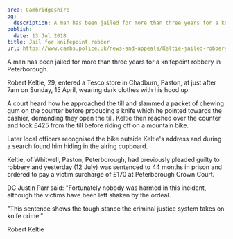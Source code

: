 ```yaml
area: Cambridgeshire
og:
  description: A man has been jailed for more than three years for a knifepoint robbery in Peterborough.
publish:
  date: 13 Jul 2018
title: Jail for knifepoint robber
url: https://www.cambs.police.uk/news-and-appeals/Keltie-jailed-robbery
```

A man has been jailed for more than three years for a knifepoint robbery in Peterborough.

 Robert Keltie, 29, entered a Tesco store in Chadburn, Paston, at just after 7am on Sunday, 15 April, wearing dark clothes with his hood up.

 A court heard how he approached the till and slammed a packet of chewing gum on the counter before producing a knife which he pointed towards the cashier, demanding they open the till. Keltie then reached over the counter and took £425 from the till before riding off on a mountain bike.

 Later local officers recognised the bike outside Keltie's address and during a search found him hiding in the airing cupboard.

 Keltie, of Whitwell, Paston, Peterborough, had previously pleaded guilty to robbery and yesterday (12 July) was sentenced to 44 months in prison and ordered to pay a victim surcharge of £170 at Peterborough Crown Court.

 DC Justin Parr said: "Fortunately nobody was harmed in this incident, although the victims have been left shaken by the ordeal.

 "This sentence shows the tough stance the criminal justice system takes on knife crime."

Robert Keltie
